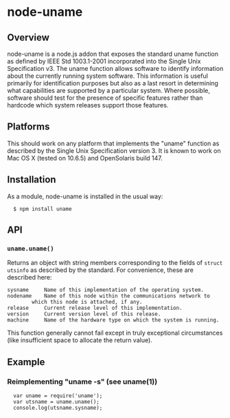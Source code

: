node-uname
==============

Overview
--------

node-uname is a node.js addon that exposes the standard uname function as
defined by IEEE Std 1003.1-2001 incorporated into the Single Unix Specification
v3.  The uname function allows software to identify information about the
currently running system software.  This information is useful primarily for
identification purposes but also as a last resort in determining what
capabilities are supported by a particular system.  Where possible, software
should test for the presence of specific features rather than hardcode which
system releases support those features.


Platforms
---------

This should work on any platform that implements the "uname" function as
described by the Single Unix Specification version 3.  It is known to work on
Mac OS X (tested on 10.6.5) and OpenSolaris build 147.


Installation
------------

As a module, node-uname is installed in the usual way:

      $ npm install uname


API
---

### `uname.uname()`

Returns an object with string members corresponding to the fields of `struct
utsinfo` as described by the standard.  For convenience, these are described
here:

	sysname		Name of this implementation of the operating system. 
	nodename	Name of this node within the communications network to
			which this node is attached, if any. 
	release  	Current release level of this implementation. 
	version  	Current version level of this release. 
	machine  	Name of the hardware type on which the system is running. 

This function generally cannot fail except in truly exceptional circumstances
(like insufficient space to allocate the return value).


Example
--------

### Reimplementing "uname -s" (see uname(1))

      var uname = require('uname');
      var utsname = uname.uname();
      console.log(utsname.sysname);
